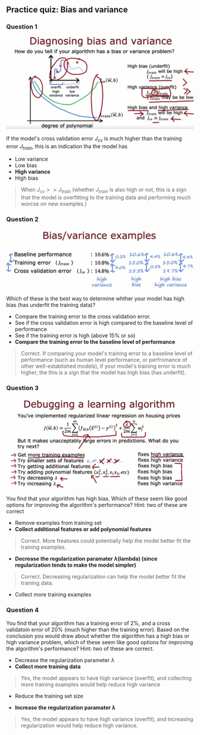 ## Practice quiz: Bias and variance

### Question 1

![2](./images/2.png)

If the model's cross validation error $J_{cv}$ is much higher than the training error $J_{train}$, this is an indication tha the model has

- Low variance
- Low bias
- **High variance**
- High bias

> When $J_{cv} >> J_{train}$ (whether $J_{train}$ is also high or not, this is a sign that the model is overfitting to the training data and performing much worcse on new examples.)

### Question 2

![3](./images/3.png)

Which of these is the best way to determine whther your model has high bias (has underfit the training data)?

- Compare the training error to the cross validation error.
- See if the cross validation error is high compared to the baseline level of performance
- See if the training error is high (above 15% or so)
- **Compare the training error to the baseline level of performance**

> Correct. If comparing your model's training error to a baseline level of performance (such as human level performance, or perfromance of other well-established models), if your model's training error is much higher, the this is a sign that the model has high bias (has underfit).

### Question 3

![4](./images/4.png)

You find that your algorithm has high bias. Which of these seem like good options for improving the algorithm's performance? Hint: two of these are correct

- Remove examples from training set
- **Collect additional features or add polynomial features**

> Correct. More freatures could potentially help the model better fit the training examples.

- **Decrease the regularization paramater $\lambda$(lambda) (since regularization tends to make the model simpler)**

> Correct. Decreasing regularization can help the model better fit the training data.

- Collect more training examples

### Question 4

You find that your algorithm has a training error of 2%, and a cross validatoin error of 20% (much higher than the training error). Based on the conclusion you would draw about whether the algorithm has a high bias or high variance problem, which of these seem like good options for improving the algorithm's performance? Hint: two of these are correct.

- Decrease the regularization parameter $\lambda$
- **Collect more training data**

> Yes, the model appears to have high variance (overfit), and collecting more training examples would help reduce high variance

- Reduce the training set size

- **Increase the regularization paramater $\lambda$**

> Yes, the model appears to have high variance (overfit), and increasing regularization would help reduce high variance.
